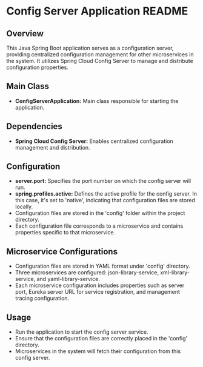 # Config Server Application README

## Overview
This Java Spring Boot application serves as a configuration server, providing centralized configuration management for other microservices in the system. It utilizes Spring Cloud Config Server to manage and distribute configuration properties.

## Main Class
- **ConfigServerApplication:** Main class responsible for starting the application.

## Dependencies
- **Spring Cloud Config Server:** Enables centralized configuration management and distribution.

## Configuration
- **server.port:** Specifies the port number on which the config server will run.
- **spring.profiles.active:** Defines the active profile for the config server. In this case, it's set to 'native', indicating that configuration files are stored locally.
- Configuration files are stored in the 'config' folder within the project directory.
- Each configuration file corresponds to a microservice and contains properties specific to that microservice.

## Microservice Configurations
- Configuration files are stored in YAML format under 'config' directory.
- Three microservices are configured: json-library-service, xml-library-service, and yaml-library-service.
- Each microservice configuration includes properties such as server port, Eureka server URL for service registration, and management tracing configuration.

## Usage
- Run the application to start the config server service.
- Ensure that the configuration files are correctly placed in the 'config' directory.
- Microservices in the system will fetch their configuration from this config server.
